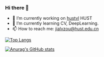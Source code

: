 ### Hi there 👋

<!--
**Doctor-James/Doctor-James** is a ✨ _special_ ✨ repository because its `README.md` (this file) appears on your GitHub profile.

Here are some ideas to get you started:

- 🔭 I’m currently working on ...
- 🌱 I’m currently learning ...
- 👯 I’m looking to collaborate on ...
- 🤔 I’m looking for help with ...
- 💬 Ask me about ...
- 📫 How to reach me: ...
- 😄 Pronouns: ...
- ⚡ Fun fact: ...
-->
- 🔭 I’m currently working on [hustvl](https://github.com/hustvl) HUST
- 🌱 I’m currently learning CV, DeepLearning. 
- 📫 How to reach me: jialvzou@hust.edu.cn

[![Top Langs](https://github-readme-stats.vercel.app/api/top-langs/?username=Doctor-James&layout=compact&hide=c,makefile,cmake)](https://github.com/anuraghazra/github-readme-stats)

[![Anurag's GitHub stats](https://github-readme-stats.vercel.app/api?username=Doctor-James)](https://github.com/anuraghazra/github-readme-stats)

